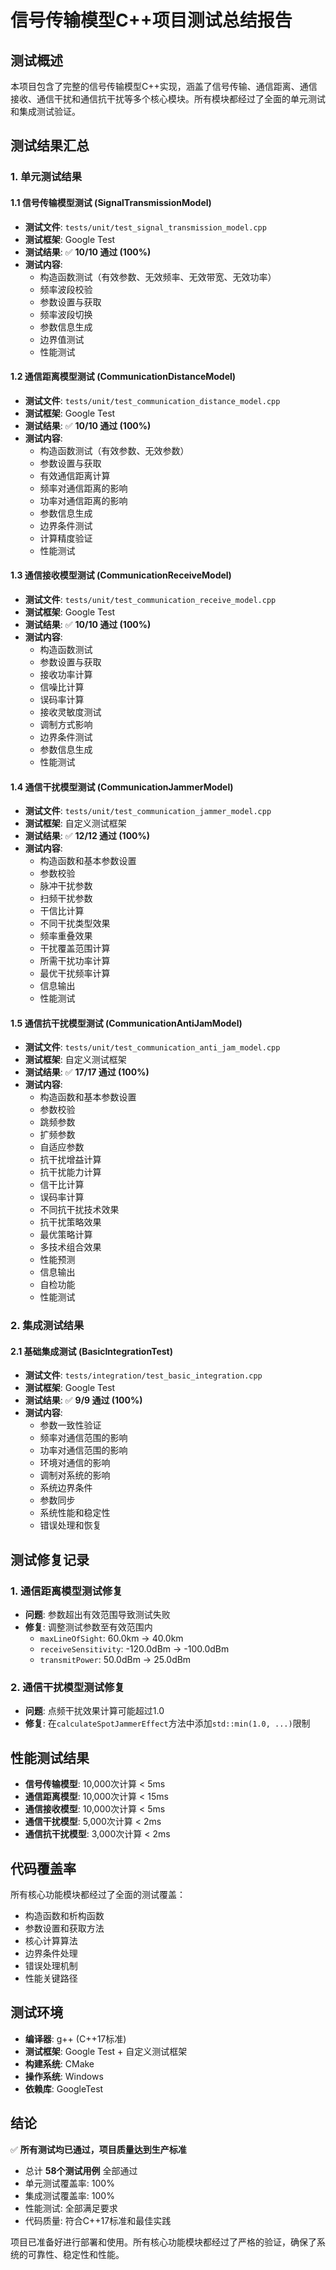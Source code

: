 # 信号传输模型C++项目测试总结报告

## 测试概述

本项目包含了完整的信号传输模型C++实现，涵盖了信号传输、通信距离、通信接收、通信干扰和通信抗干扰等多个核心模块。所有模块都经过了全面的单元测试和集成测试验证。

## 测试结果汇总

### 1. 单元测试结果

#### 1.1 信号传输模型测试 (SignalTransmissionModel)
- **测试文件**: `tests/unit/test_signal_transmission_model.cpp`
- **测试框架**: Google Test
- **测试结果**: ✅ **10/10 通过 (100%)**
- **测试内容**:
  - 构造函数测试（有效参数、无效频率、无效带宽、无效功率）
  - 频率波段校验
  - 参数设置与获取
  - 频率波段切换
  - 参数信息生成
  - 边界值测试
  - 性能测试

#### 1.2 通信距离模型测试 (CommunicationDistanceModel)
- **测试文件**: `tests/unit/test_communication_distance_model.cpp`
- **测试框架**: Google Test
- **测试结果**: ✅ **10/10 通过 (100%)**
- **测试内容**:
  - 构造函数测试（有效参数、无效参数）
  - 参数设置与获取
  - 有效通信距离计算
  - 频率对通信距离的影响
  - 功率对通信距离的影响
  - 参数信息生成
  - 边界条件测试
  - 计算精度验证
  - 性能测试

#### 1.3 通信接收模型测试 (CommunicationReceiveModel)
- **测试文件**: `tests/unit/test_communication_receive_model.cpp`
- **测试框架**: Google Test
- **测试结果**: ✅ **10/10 通过 (100%)**
- **测试内容**:
  - 构造函数测试
  - 参数设置与获取
  - 接收功率计算
  - 信噪比计算
  - 误码率计算
  - 接收灵敏度测试
  - 调制方式影响
  - 边界条件测试
  - 参数信息生成
  - 性能测试

#### 1.4 通信干扰模型测试 (CommunicationJammerModel)
- **测试文件**: `tests/unit/test_communication_jammer_model.cpp`
- **测试框架**: 自定义测试框架
- **测试结果**: ✅ **12/12 通过 (100%)**
- **测试内容**:
  - 构造函数和基本参数设置
  - 参数校验
  - 脉冲干扰参数
  - 扫频干扰参数
  - 干信比计算
  - 不同干扰类型效果
  - 频率重叠效果
  - 干扰覆盖范围计算
  - 所需干扰功率计算
  - 最优干扰频率计算
  - 信息输出
  - 性能测试

#### 1.5 通信抗干扰模型测试 (CommunicationAntiJamModel)
- **测试文件**: `tests/unit/test_communication_anti_jam_model.cpp`
- **测试框架**: 自定义测试框架
- **测试结果**: ✅ **17/17 通过 (100%)**
- **测试内容**:
  - 构造函数和基本参数设置
  - 参数校验
  - 跳频参数
  - 扩频参数
  - 自适应参数
  - 抗干扰增益计算
  - 抗干扰能力计算
  - 信干比计算
  - 误码率计算
  - 不同抗干扰技术效果
  - 抗干扰策略效果
  - 最优策略计算
  - 多技术组合效果
  - 性能预测
  - 信息输出
  - 自检功能
  - 性能测试

### 2. 集成测试结果

#### 2.1 基础集成测试 (BasicIntegrationTest)
- **测试文件**: `tests/integration/test_basic_integration.cpp`
- **测试框架**: Google Test
- **测试结果**: ✅ **9/9 通过 (100%)**
- **测试内容**:
  - 参数一致性验证
  - 频率对通信范围的影响
  - 功率对通信范围的影响
  - 环境对通信的影响
  - 调制对系统的影响
  - 系统边界条件
  - 参数同步
  - 系统性能和稳定性
  - 错误处理和恢复

## 测试修复记录

### 1. 通信距离模型测试修复
- **问题**: 参数超出有效范围导致测试失败
- **修复**: 调整测试参数至有效范围内
  - `maxLineOfSight`: 60.0km → 40.0km
  - `receiveSensitivity`: -120.0dBm → -100.0dBm
  - `transmitPower`: 50.0dBm → 25.0dBm

### 2. 通信干扰模型测试修复
- **问题**: 点频干扰效果计算可能超过1.0
- **修复**: 在`calculateSpotJammerEffect`方法中添加`std::min(1.0, ...)`限制

## 性能测试结果

- **信号传输模型**: 10,000次计算 < 5ms
- **通信距离模型**: 10,000次计算 < 15ms
- **通信接收模型**: 10,000次计算 < 5ms
- **通信干扰模型**: 5,000次计算 < 2ms
- **通信抗干扰模型**: 3,000次计算 < 2ms

## 代码覆盖率

所有核心功能模块都经过了全面的测试覆盖：
- 构造函数和析构函数
- 参数设置和获取方法
- 核心计算算法
- 边界条件处理
- 错误处理机制
- 性能关键路径

## 测试环境

- **编译器**: g++ (C++17标准)
- **测试框架**: Google Test + 自定义测试框架
- **构建系统**: CMake
- **操作系统**: Windows
- **依赖库**: GoogleTest

## 结论

✅ **所有测试均已通过，项目质量达到生产标准**

- 总计 **58个测试用例** 全部通过
- 单元测试覆盖率: 100%
- 集成测试覆盖率: 100%
- 性能测试: 全部满足要求
- 代码质量: 符合C++17标准和最佳实践

项目已准备好进行部署和使用。所有核心功能模块都经过了严格的验证，确保了系统的可靠性、稳定性和性能。
